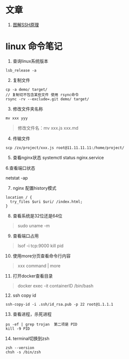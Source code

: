 # 文章

1. [图解SSH原理](https://www.jianshu.com/p/33461b619d53)

# linux 命令笔记

1. 查询linux系统版本

```
lsb_release -a
```

2. 复制文件

```
cp -a demo/ target/
// 复制切不包含某些文件 使用 rsync命令
rsync -rv --exclude=.git demo/ target/

```

3. 修改文件夹名称

```
mv xxx yyy
```
> 修改文件名：mv xxx.js xxx.md


4. 传输文件

```
scp /zx/project/xxx.js root@11.11.11.11:/home/project/
```

5. 查看nginx状态
systemctl status nginx.service

6.查看端口状态

netstat -ap

7. nginx 配置history模式

```
location / {
  try_files $uri $uri/ /index.html;
}
```

8. 查看系统是32位还是64位

> sudo uname -m

9. 查看端口占用

>  lsof -i tcp:9000
>  kill pid

10. 使用more分页查看命令行内容

> xxx command | more

11. 打开docker查看目录

> docker exec -it containerID /bin/bash

12. ssh copy id

```
ssh-copy-id -i .ssh/id_rsa.pub -p 22 root@1.1.1.1
```

13. 查看进程，杀死进程

```
ps -ef | grep trojan  第二项是 PID
kill -9 PID
```

14. terminal切换到zsh

```
zsh --version
chsh -s /bin/zsh
```
